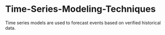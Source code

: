 # Time-Series-Modeling-Techniques
Time series models are used to forecast events based on verified historical data.
